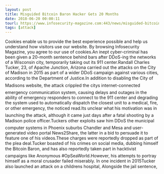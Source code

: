 ```yaml
---
layout: post
title: Misguided Bitcoin Baron Hacker Gets 20 Months
date: 2018-06-20 00:00:11
tourl: https://www.infosecurity-magazine.com:443/news/misguided-bitcoin-baron-hacker/
tags: [attack]
---
```

Cookies enable us to provide the best experience possible and help us understand how visitors use our website. By browsing Infosecurity Magazine, you agree to our use of cookies.An inept cyber-criminal has been given a 20-month sentence behind bars after DDoS-ing the networks of a Wisconsin city, temporarily taking out its 911 center.Randall Charles Tucker, 23, of Apache Junction, Arizona carried out the attacks on the City of Madison in 2015 as part of a wider DDoS campaign against various cities, according to the Department of Justice.In addition to disabling the City of Madisons website, the attack crippled the citys internet-connected emergency communication system, causing delays and outages in the ability of emergency responders to connect to the 911 center and degrading the system used to automatically dispatch the closest unit to a medical, fire, or other emergency, the noticed read.Its unclear what his motivation was in launching the attack, although it came just days after a fatal shooting by a Madison police officer.Tuckers other exploits saw him DDoS the municipal computer systems in Phoenix suburbs Chandler and Mesa and user-generated video portal News2Share, the latter in a bid to persuade it to feature one of his videos.These charges were reportedly dropped as part of the plea deal.Tucker boasted of his crimes on social media, dubbing himself the Bitcoin Baron, and has also reportedly taken part in hacktivist campaigns like Anonymous #OpSeaWorld.However, his attempts to portray himself as a moral crusader failed miserably. In one incident in 2015Tucker also launched an attack on a childrens hospital, Alongside the jail sentence, 